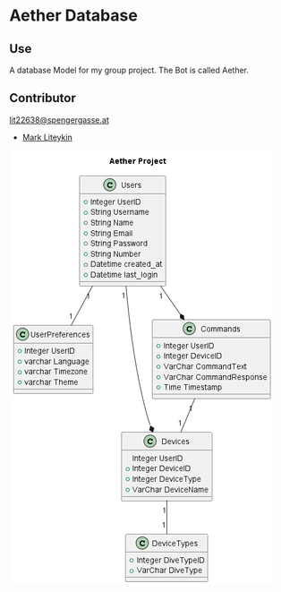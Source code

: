 # Aether Database

## Use
A database Model for my group project. The Bot is called Aether.

## Contributor
  lit22638@spengergasse.at
- [Mark Liteykin](https://github.com/L-Mark)

![image of the Database](AtherAssistant-Aether_Project.png)
